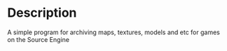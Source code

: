 # Description
A simple program for archiving maps, textures, models and etc for games on the Source Engine

